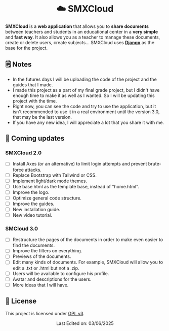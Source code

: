 <h1 align="center">☁️ SMXCloud</h1>

**SMXCloud** is a **web application** that allows you to **share documents** between teachers and students in an educational center in a **very simple** and **fast way**.
It also allows you as a teacher to manage these documents, create or delete users, create subjects...
SMXCloud uses **[Django](https://www.djangoproject.com/)** as the base for the project.

## 🗒️ Notes
- In the futures days I will be uploading the code of the project and the guides that I made.
- I made this project as a part of my final grade project, but I didn't have enough time to make it as well as I wanted. So I will be updating this project with the time.
- Right now, you can see the code and try to use the application, but it isn't recommended to use it in a real environment until the version 3.0, that may be the last version.   
- If you have any new idea, I will appreciate a lot that you share it with me.
 
## 🚀 Coming updates
### SMXCloud 2.0
- [ ] Install Axes (or an alternative) to limit login attempts and prevent brute-force attacks.
- [ ] Replace Bootstrap with Tailwind or CSS.
- [ ] Implement light/dark mode themes.
- [ ] Use base.html as the template base, instead of "home.html". 
- [ ] Improve the logo.
- [ ] Optimize general code structure.
- [ ] Improve the guides.
- [ ] New installation guide.
- [ ] New video tutorial.

### SMCloud 3.0
- [ ] Restructure the pages of the documents in order to make even easier to find the documents.
- [ ] Improve the filters on everything.
- [ ] Previews of the documents.
- [ ] Edit many kinds of documents. For example, SMXCloud will allow you to edit a .txt or .html but not a .zip.
- [ ] Users will be available to configure his profile.
- [ ] Avatar and descriptions for the users.
- [ ] More ideas that I will have.

## 🧾 License
This project is licensed under [GPL v3](LICENSE).

<p align="center">Last Edited on: 03/06/2025</p>
